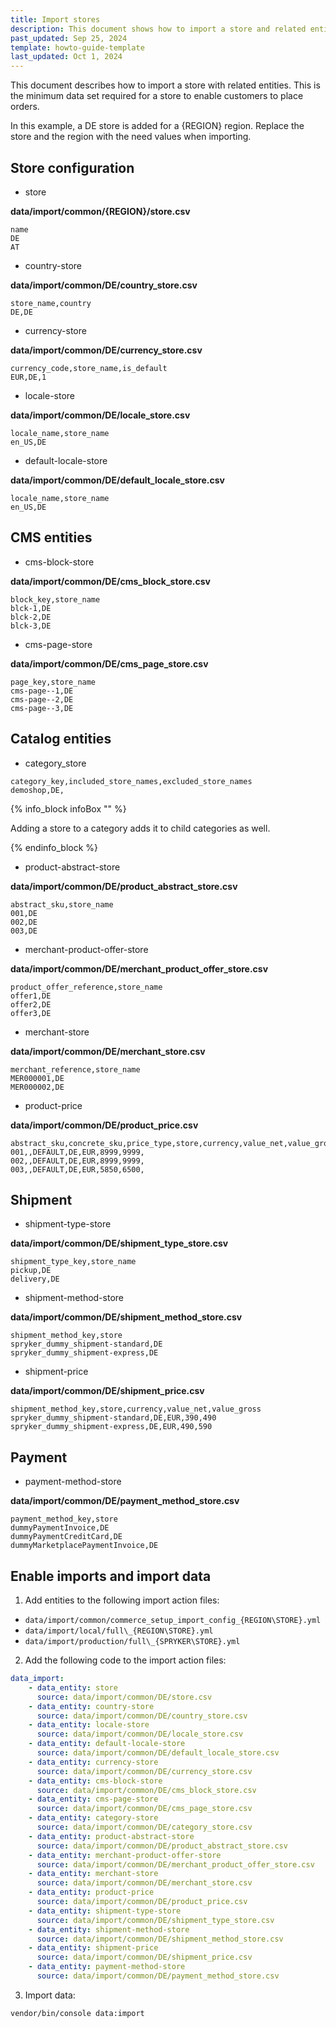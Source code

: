```yaml
---
title: Import stores
description: This document shows how to import a store and related entities.
past_updated: Sep 25, 2024
template: howto-guide-template
last_updated: Oct 1, 2024
---
```


This document describes how to import a store with related entities. This is the minimum data set required for a store to enable customers to place orders.

In this example, a DE store is added for a {REGION} region. Replace the store and the region with the need values when importing.

## Store configuration

- store

**data/import/common/{REGION}/store.csv**

```csv
name
DE
AT
```

- country-store

**data/import/common/DE/country_store.csv**

```csv
store_name,country
DE,DE
```

- currency-store

**data/import/common/DE/currency_store.csv**

```csv
currency_code,store_name,is_default
EUR,DE,1
```

- locale-store

**data/import/common/DE/locale_store.csv**

```csv
locale_name,store_name
en_US,DE
```

- default-locale-store

**data/import/common/DE/default_locale_store.csv**

```csv
locale_name,store_name
en_US,DE
```


## CMS entities

- cms-block-store

**data/import/common/DE/cms_block_store.csv**

```csv
block_key,store_name
blck-1,DE
blck-2,DE
blck-3,DE
```

- cms-page-store

**data/import/common/DE/cms_page_store.csv**

```csv
page_key,store_name
cms-page--1,DE
cms-page--2,DE
cms-page--3,DE
```

## Catalog entities

- category_store

```csv
category_key,included_store_names,excluded_store_names
demoshop,DE,
```

{% info_block infoBox "" %}

Adding a store to a category adds it to child categories as well.

{% endinfo_block %}


- product-abstract-store

**data/import/common/DE/product_abstract_store.csv**

```csv
abstract_sku,store_name
001,DE
002,DE
003,DE
```
- merchant-product-offer-store

**data/import/common/DE/merchant_product_offer_store.csv**

```csv
product_offer_reference,store_name
offer1,DE
offer2,DE
offer3,DE
```
- merchant-store

**data/import/common/DE/merchant_store.csv**

```csv
merchant_reference,store_name
MER000001,DE
MER000002,DE
```
- product-price

**data/import/common/DE/product_price.csv**

```csv
abstract_sku,concrete_sku,price_type,store,currency,value_net,value_gross,price_data.volume_prices
001,,DEFAULT,DE,EUR,8999,9999,
002,,DEFAULT,DE,EUR,8999,9999,
003,,DEFAULT,DE,EUR,5850,6500,
```


## Shipment

- shipment-type-store

**data/import/common/DE/shipment_type_store.csv**

```csv
shipment_type_key,store_name
pickup,DE
delivery,DE
```
- shipment-method-store

**data/import/common/DE/shipment_method_store.csv**

```csv
shipment_method_key,store
spryker_dummy_shipment-standard,DE
spryker_dummy_shipment-express,DE
```
- shipment-price

**data/import/common/DE/shipment_price.csv**

```csv
shipment_method_key,store,currency,value_net,value_gross
spryker_dummy_shipment-standard,DE,EUR,390,490
spryker_dummy_shipment-express,DE,EUR,490,590
```
## Payment

- payment-method-store

**data/import/common/DE/payment_method_store.csv**

```csv
payment_method_key,store
dummyPaymentInvoice,DE
dummyPaymentCreditCard,DE
dummyMarketplacePaymentInvoice,DE
```

## Enable imports and import data

1. Add entities to the following import action files:
- `data/import/common/commerce_setup_import_config_{REGION\STORE}.yml`
- `data/import/local/full\_{REGION\STORE}.yml`
- `data/import/production/full\_{SPRYKER\STORE}.yml`

2. Add the following code to the import action files:

```yaml
data_import:
    - data_entity: store
      source: data/import/common/DE/store.csv
    - data_entity: country-store
      source: data/import/common/DE/country_store.csv
    - data_entity: locale-store
      source: data/import/common/DE/locale_store.csv
    - data_entity: default-locale-store
      source: data/import/common/DE/default_locale_store.csv
    - data_entity: currency-store
      source: data/import/common/DE/currency_store.csv
    - data_entity: cms-block-store
      source: data/import/common/DE/cms_block_store.csv
    - data_entity: cms-page-store
      source: data/import/common/DE/cms_page_store.csv
    - data_entity: category-store
      source: data/import/common/DE/category_store.csv
    - data_entity: product-abstract-store
      source: data/import/common/DE/product_abstract_store.csv
    - data_entity: merchant-product-offer-store
      source: data/import/common/DE/merchant_product_offer_store.csv
    - data_entity: merchant-store
      source: data/import/common/DE/merchant_store.csv
    - data_entity: product-price
      source: data/import/common/DE/product_price.csv
    - data_entity: shipment-type-store
      source: data/import/common/DE/shipment_type_store.csv
    - data_entity: shipment-method-store
      source: data/import/common/DE/shipment_method_store.csv
    - data_entity: shipment-price
      source: data/import/common/DE/shipment_price.csv
    - data_entity: payment-method-store
      source: data/import/common/DE/payment_method_store.csv

```


3. Import data:

```bash
vendor/bin/console data:import
```
